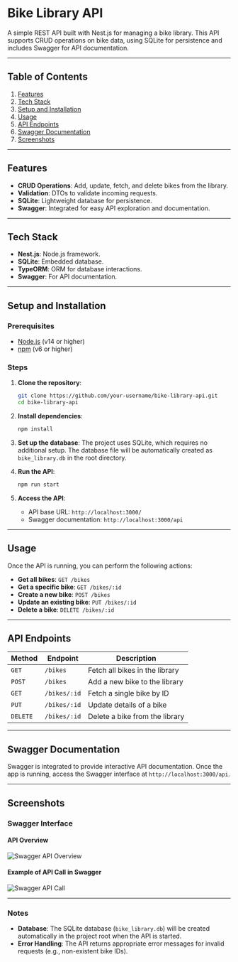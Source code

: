 
# Bike Library API

A simple REST API built with Nest.js for managing a bike library. This API supports CRUD operations on bike data, using SQLite for persistence and includes Swagger for API documentation.

---

## Table of Contents
1. [Features](#features)
2. [Tech Stack](#tech-stack)
3. [Setup and Installation](#setup-and-installation)
4. [Usage](#usage)
5. [API Endpoints](#api-endpoints)
6. [Swagger Documentation](#swagger-documentation)
7. [Screenshots](#screenshots)

---

## Features

- **CRUD Operations**: Add, update, fetch, and delete bikes from the library.
- **Validation**: DTOs to validate incoming requests.
- **SQLite**: Lightweight database for persistence.
- **Swagger**: Integrated for easy API exploration and documentation.

---

## Tech Stack

- **Nest.js**: Node.js framework.
- **SQLite**: Embedded database.
- **TypeORM**: ORM for database interactions.
- **Swagger**: For API documentation.

---

## Setup and Installation

### Prerequisites
- [Node.js](https://nodejs.org/en/) (v14 or higher)
- [npm](https://www.npmjs.com/) (v6 or higher)

### Steps

1. **Clone the repository**:
   ```bash
   git clone https://github.com/your-username/bike-library-api.git
   cd bike-library-api
   ```

2. **Install dependencies**:
   ```bash
   npm install
   ```

3. **Set up the database**:
   The project uses SQLite, which requires no additional setup. The database file will be automatically created as `bike_library.db` in the root directory.

4. **Run the API**:
   ```bash
   npm run start
   ```

5. **Access the API**:
   - API base URL: `http://localhost:3000/`
   - Swagger documentation: `http://localhost:3000/api`

---

## Usage

Once the API is running, you can perform the following actions:

- **Get all bikes**: `GET /bikes`
- **Get a specific bike**: `GET /bikes/:id`
- **Create a new bike**: `POST /bikes`
- **Update an existing bike**: `PUT /bikes/:id`
- **Delete a bike**: `DELETE /bikes/:id`

---

## API Endpoints

| Method   | Endpoint       | Description                    |
|----------|----------------|--------------------------------|
| `GET`  | `/bikes`       | Fetch all bikes in the library |
| `POST` | `/bikes`       | Add a new bike to the library  |
| `GET`  | `/bikes/:id`   | Fetch a single bike by ID      |
| `PUT`  | `/bikes/:id`   | Update details of a bike       |
| `DELETE` | `/bikes/:id` | Delete a bike from the library |

---

## Swagger Documentation

Swagger is integrated to provide interactive API documentation. Once the app is running, access the Swagger interface at `http://localhost:3000/api`.

---

## Screenshots

### Swagger Interface

#### **API Overview**
![Swagger API Overview](https://via.placeholder.com/700x400.png?text=Swagger+API+Overview)

#### **Example of API Call in Swagger**
![Swagger API Call](https://via.placeholder.com/700x400.png?text=Swagger+API+Call+Example)

---

### Notes

- **Database**: The SQLite database (`bike_library.db`) will be created automatically in the project root when the API is started.
- **Error Handling**: The API returns appropriate error messages for invalid requests (e.g., non-existent bike IDs).

